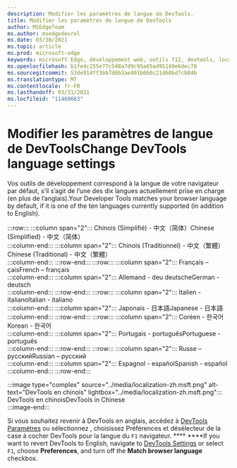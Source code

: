 ```yaml
---
description: Modifier les paramètres de langue de DevTools.
title: Modifier les paramètres de langue de DevTools
author: MSEdgeTeam
ms.author: msedgedevrel
ms.date: 03/30/2021
ms.topic: article
ms.prod: microsoft-edge
keywords: microsoft Edge, développement web, outils f12, devtools, localisation, loc, langue
ms.openlocfilehash: b1fe4c255e77c548a7d9c95a65ad95149e6dec70
ms.sourcegitcommit: 53de914ff3bb7d6b3ae401b0b0c21d68bd7cb84b
ms.translationtype: MT
ms.contentlocale: fr-FR
ms.lasthandoff: 03/31/2021
ms.locfileid: "11469663"
---
```

# <a name="change-devtools-language-settings"></a><span data-ttu-id="ca964-104">Modifier les paramètres de langue de DevTools</span><span class="sxs-lookup"><span data-stu-id="ca964-104">Change DevTools language settings</span></span>  

<span data-ttu-id="ca964-105">Vos outils de développement correspond à la langue de votre navigateur par défaut, s’il s’agit de l’une des dix langues actuellement prise en charge \(en plus de l’anglais\).</span><span class="sxs-lookup"><span data-stu-id="ca964-105">Your Developer Tools matches your browser language by default, if it is one of the ten languages currently supported \(in addition to English\).</span></span>  

:::row:::
   :::column span="2":::
      <span data-ttu-id="ca964-106">Chinois \(Simplifié\) - &#20013;&#25991;&#65288;&#31616;&#20307;&#65289;</span><span class="sxs-lookup"><span data-stu-id="ca964-106">Chinese \(Simplified\) - &#20013;&#25991;&#65288;&#31616;&#20307;&#65289;</span></span>  
   :::column-end:::
   :::column span="2":::
      <span data-ttu-id="ca964-107">Chinois \(Traditionnel\) - &#20013;&#25991;&#65288;&#32321;&#39636;&#65289;</span><span class="sxs-lookup"><span data-stu-id="ca964-107">Chinese \(Traditional\) - &#20013;&#25991;&#65288;&#32321;&#39636;&#65289;</span></span>  
   :::column-end:::
:::row-end:::
:::row:::
   :::column span="2":::
      <span data-ttu-id="ca964-108">Français –&#231;ais</span><span class="sxs-lookup"><span data-stu-id="ca964-108">French – fran&#231;ais</span></span>  
   :::column-end:::
   :::column span="2":::
      <span data-ttu-id="ca964-109">Allemand - deu deutsche</span><span class="sxs-lookup"><span data-stu-id="ca964-109">German - deutsch</span></span>  
   :::column-end:::
:::row-end:::
:::row:::
   :::column span="2":::
      <span data-ttu-id="ca964-110">Italien - italiano</span><span class="sxs-lookup"><span data-stu-id="ca964-110">Italian - italiano</span></span>  
   :::column-end:::
   :::column span="2":::
      <span data-ttu-id="ca964-111">Japonais - &#26085;&#26412;&#35486;</span><span class="sxs-lookup"><span data-stu-id="ca964-111">Japanese - &#26085;&#26412;&#35486;</span></span>  
   :::column-end:::
:::row-end:::
:::row:::
   :::column span="2":::
      <span data-ttu-id="ca964-112">Coréen - &#54620;&#44397;&#50612;</span><span class="sxs-lookup"><span data-stu-id="ca964-112">Korean - &#54620;&#44397;&#50612;</span></span>  
   :::column-end:::
   :::column span="2":::
      <span data-ttu-id="ca964-113">Portugais - portugu&#234;s</span><span class="sxs-lookup"><span data-stu-id="ca964-113">Portuguese - portugu&#234;s</span></span>  
   :::column-end:::
:::row-end:::
:::row:::
   :::column span="2":::
      <span data-ttu-id="ca964-114">Russe – &#1088;&#1091;&#1089;&#1089;&#1082;&#1080;&#1081;</span><span class="sxs-lookup"><span data-stu-id="ca964-114">Russian – &#1088;&#1091;&#1089;&#1089;&#1082;&#1080;&#1081;</span></span>  
   :::column-end:::
   :::column span="2":::
      <span data-ttu-id="ca964-115">Espagnol - espa&#241;ol</span><span class="sxs-lookup"><span data-stu-id="ca964-115">Spanish - espa&#241;ol</span></span>  
   :::column-end:::
:::row-end:::  

:::image type="complex" source="../media/localization-zh.msft.png" alt-text="DevTools en chinois" lightbox="../media/localization-zh.msft.png":::
   <span data-ttu-id="ca964-117">DevTools en chinois</span><span class="sxs-lookup"><span data-stu-id="ca964-117">DevTools in Chinese</span></span>  
:::image-end:::  

<span data-ttu-id="ca964-118">Si vous souhaitez revenir à DevTools en anglais, accédez à [DevTools Paramètres][DevtoolsCustomizeIndexSettings] ou sélectionnez , choisissez Préférences et désélecteur de la case à cocher DevTools pour la langue du `F1` navigateur. \*\*\*\* \*\*\*\*</span><span class="sxs-lookup"><span data-stu-id="ca964-118">If you want to revert DevTools to English, navigate to [DevTools Settings][DevtoolsCustomizeIndexSettings] or select `F1`, choose **Preferences**, and turn off the **Match browser language** checkbox.</span></span>  

<!-- links -->  

[DevtoolsCustomizeIndexSettings]: ./index.md#settings "Paramètres - Personnaliser Microsoft Edge DevTools | Microsoft Docs"  
